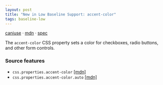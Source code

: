 ```yaml
---
layout: post
title: "New in Low Baseline Support: accent-color"
tags: baseline-low
---
```


[caniuse](https://caniuse.com/?search=accent-color) · [mdn](https://developer.mozilla.org/en-US/search?q=accent-color) · [spec](https://drafts.csswg.org/css-ui-4/#widget-accent)

The `accent-color` CSS property sets a color for checkboxes, radio buttons, and other form controls.

### Source features

- ``css.properties.accent-color`` [[mdn]](https://developer.mozilla.org/en-US/search?q=css.properties.accent-color)
- ``css.properties.accent-color.auto`` [[mdn]](https://developer.mozilla.org/en-US/search?q=css.properties.accent-color.auto)
